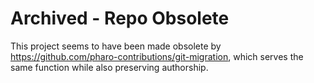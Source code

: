 # Archived - Repo Obsolete

This project seems to have been made obsolete by https://github.com/pharo-contributions/git-migration, which serves the same function while also preserving authorship.
